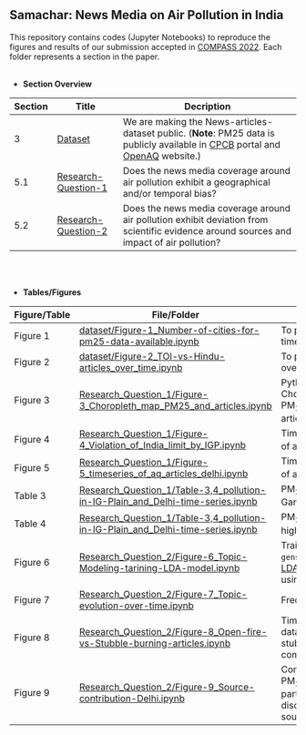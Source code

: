 # 
## Samachar: News Media on Air Pollution in India


This repository contains codes (Jupyter Notebooks) to reproduce the figures and results of our submission accepted in [COMPASS 2022](https://compass.acm.org/). Each folder represents a section in the paper. <br></br>

- **Section Overview**

|**Section**|**Title**|**Decription**|
|--|--|--|
|3|[Dataset](dataset)|We are making the News-articles-dataset public. (**Note**:  PM25 data is publicly available in [CPCB](https://app.cpcbccr.com/ccr/#/caaqm-dashboard-all/caaqm-landing/caaqm-data-availability) portal and [OpenAQ](https://openaq.org/#/) website.)|
|5.1|[Research-Question-1](Research_Question_1)|Does the news media coverage around air pollution exhibit a geographical and/or temporal bias?|
|5.2|[Research-Question-2](Research_Question_2)|Does the news media coverage around air pollution exhibit deviation from scientific evidence around sources and impact of air pollution?|

<br></br>
- **Tables/Figures**

|Figure/Table|File/Folder| Decription |
|--|--|--|
|Figure 1 |[dataset/Figure-1_Number-of-cities-for-pm25-data-available.ipynb](dataset/Figure-1_Number-of-cities-for-pm25-data-available.ipynb)|To plot number of cities along with time for which PM25 data is available.|
|Figure 2|[dataset/Figure-2_TOI-vs-Hindu-articles_over_time.ipynb](dataset/Figure-2_TOI-vs-Hindu-articles_over_time.ipynb)|To plot articles of TOI and The Hindu over time (2010-21).|
|Figure 3 |[Research_Question_1/Figure-3_Choropleth_map_PM25_and_articles.ipynb](Research_Question_1/Figure-3_Choropleth_map_PM25_and_articles.ipynb)|Python Notebook to generate Choropleth map of India showing PM<sub>2.5</sub> level and number of news articles|
|Figure 4|[Research_Question_1/Figure-4_Violation_of_India_limit_by_IGP.ipynb](Research_Question_1/Figure-4_Violation_of_India_limit_by_IGP.ipynb)|Time series of PM<sub>2.5</sub> level and Number of articles for Delhi|
|Figure 5|[Research_Question_1/Figure-5_timeseries_of_aq_articles_delhi.ipynb](Research_Question_1/Figure-5_timeseries_of_aq_articles_delhi.ipynb)|Time series of PM<sub>2.5</sub> level and Number of articles for Delhi|
|Table 3|[Research_Question_1/Table-3,4_pollution-in-IG-Plain_and_Delhi-time-series.ipynb](Research_Question_1/Table-3,4_pollution-in-IG-Plain_and_Delhi-time-series.ipynb)|PM<sub>2.5</sub> and articles of Cities of Indo Gangetic (IG) plain|
|Table 4|[Research_Question_1/Table-3,4_pollution-in-IG-Plain_and_Delhi-time-series.ipynb](Research_Question_1/Table-3,4_pollution-in-IG-Plain_and_Delhi-time-series.ipynb)|PM<sub>2.5</sub> and articles of 10 most highlighted cities in News-media|
|Figure 6 |[Research_Question_2/Figure-6_Topic-Modeling-tarining-LDA-model.ipynb](Research_Question_2/Figure-6_Topic-Modeling-tarining-LDA-model.ipynb)|Train LDA Topic modeling model using `gensim` and create visualization [LDA_topic_modelling_Visualization.html](https://karm-patel.github.io/Samachar-News-media-on-air-pollution/Research_Question_2/LDA_Visualization/LDA_topic_modelling_Visualization.html) using pyLDAvis.|
|Figure 7|[Research_Question_2/Figure-7_Topic-evolution-over-time.ipynb](Research_Question_2/Figure-7_Topic-evolution-over-time.ipynb)|Frequency of articles of topic over time |
|Figure 8|[Research_Question_2/Figure-8_Open-fire-vs-Stubble-burning-articles.ipynb](Research_Question_2/Figure-8_Open-fire-vs-Stubble-burning-articles.ipynb)|Timeseries of NASA Open Fire cout data (VIIRS) [`firedata`](Research_Question_2/firedata) to identify when stubble burning is happening and compare firecount|
|Figure 9|[Research_Question_2/Figure-9_Source-contribution-Delhi.ipynb](Research_Question_2/Figure-9_Source-contribution-Delhi.ipynb)|Comparison of Sources contribution to PM<sub>2.5</sub> in Delhi and articles relavent to particular sources, to verify if media discussion is in consonance with source contribution.|
